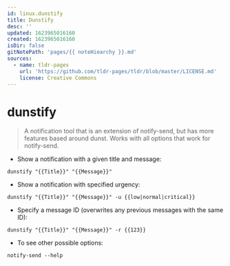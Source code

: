 ```yaml
---
id: linux.dunstify
title: Dunstify
desc: ''
updated: 1623965016160
created: 1623965016160
isDir: false
gitNotePath: 'pages/{{ noteHiearchy }}.md'
sources:
  - name: tldr-pages
    url: 'https://github.com/tldr-pages/tldr/blob/master/LICENSE.md'
    license: Creative Commons
---
```

# dunstify

> A notification tool that is an extension of notify-send, but has more features based around dunst.
> Works with all options that work for notify-send.

- Show a notification with a given title and message:

`dunstify "{{Title}}" "{{Message}}"`

- Show a notification with specified urgency:

`dunstify "{{Title}}" "{{Message}}" -u {{low|normal|critical}}`

- Specify a message ID (overwrites any previous messages with the same ID):

`dunstify "{{Title}}" "{{Message}}" -r {{123}}`

- To see other possible options:

`notify-send --help`

